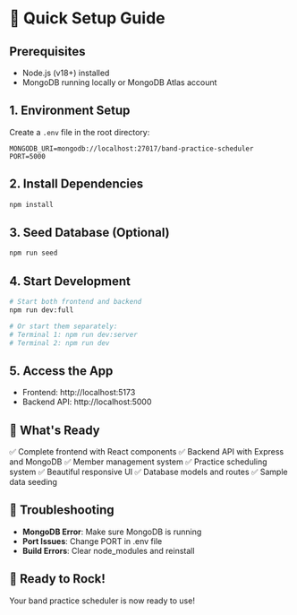 # 🚀 Quick Setup Guide

## Prerequisites
- Node.js (v18+) installed
- MongoDB running locally or MongoDB Atlas account

## 1. Environment Setup
Create a `.env` file in the root directory:
```env
MONGODB_URI=mongodb://localhost:27017/band-practice-scheduler
PORT=5000
```

## 2. Install Dependencies
```bash
npm install
```

## 3. Seed Database (Optional)
```bash
npm run seed
```

## 4. Start Development
```bash
# Start both frontend and backend
npm run dev:full

# Or start them separately:
# Terminal 1: npm run dev:server
# Terminal 2: npm run dev
```

## 5. Access the App
- Frontend: http://localhost:5173
- Backend API: http://localhost:5000

## 🎯 What's Ready
✅ Complete frontend with React components
✅ Backend API with Express and MongoDB
✅ Member management system
✅ Practice scheduling system
✅ Beautiful responsive UI
✅ Database models and routes
✅ Sample data seeding

## 🔧 Troubleshooting
- **MongoDB Error**: Make sure MongoDB is running
- **Port Issues**: Change PORT in .env file
- **Build Errors**: Clear node_modules and reinstall

## 🎵 Ready to Rock!
Your band practice scheduler is now ready to use!
